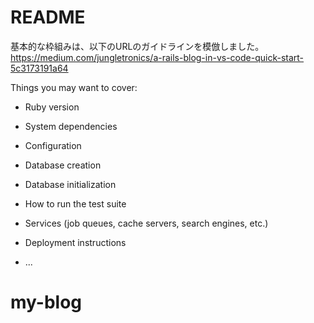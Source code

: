 # README
基本的な枠組みは、以下のURLのガイドラインを模倣しました。
https://medium.com/jungletronics/a-rails-blog-in-vs-code-quick-start-5c3173191a64


Things you may want to cover:

* Ruby version

* System dependencies

* Configuration

* Database creation

* Database initialization

* How to run the test suite

* Services (job queues, cache servers, search engines, etc.)

* Deployment instructions

* ...
# my-blog
